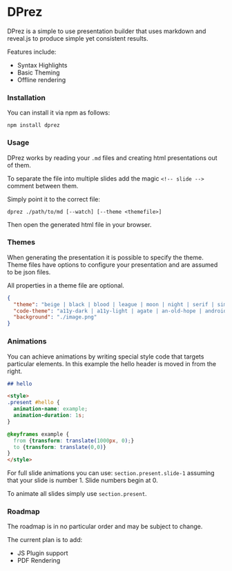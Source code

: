 # DPrez

DPrez is a simple to use presentation builder that uses markdown and reveal.js to produce simple yet consistent results.

Features include:

- Syntax Highlights
- Basic Theming
- Offline rendering

### Installation

You can install it via npm as follows:

```
npm install dprez
```

### Usage

DPrez works by reading your `.md` files and creating html presentations out of them.

To separate the file into multiple slides add the magic `<!-- slide -->` comment between them.

Simply point it to the correct file:

```
dprez ./path/to/md [--watch] [--theme <themefile>]
```

Then open the generated html file in your browser.

### Themes

When generating the presentation it is possible to specify the theme. Theme files have options to configure your presentation and are assumed to be json files.

All properties in a theme file are optional.

```json
{
  "theme": "beige | black | blood | league | moon | night | serif | simple | sky | solarized | white",
  "code-theme": "a11y-dark | a11y-light | agate | an-old-hope | androidstudio | arduino-light | arta | ascetic | atelier-cave-dark | atelier-cave-light | atelier-dune-dark | atelier-dune-light | atelier-estuary-dark | atelier-estuary-light | atelier-forest-dark | atelier-forest-light | atelier-heath-dark | atelier-heath-light | atelier-lakeside-dark | atelier-lakeside-light | atelier-plateau-dark | atelier-plateau-light | atelier-savanna-dark | atelier-savanna-light | atelier-seaside-dark | atelier-seaside-light | atelier-sulphurpool-dark | atelier-sulphurpool-light | atom-one-dark-reasonable | atom-one-dark | atom-one-light | brown-paper | codepen-embed | color-brewer | darcula | dark | darkula | docco | dracula | far | foundation | github-gist | github | gml | googlecode | grayscale | gruvbox-dark | gruvbox-light | hopscotch | hybrid | idea | ir-black | isbl-editor-dark | isbl-editor-light | kimbie.dark | kimbie.light | lightfair | magula | mono-blue | monokai-sublime | monokai | night-owl | nord | obsidian | ocean | paraiso-dark | paraiso-light | pojoaque | purebasic | qtcreator_dark | qtcreator_light | railscasts | rainbow | routeros | school-book | shades-of-purple | solarized-dark | solarized-light | sunburst | tomorrow-night-blue | tomorrow-night-bright | tomorrow-night-eighties | tomorrow-night | tomorrow | vs | vs2015 | xcode | xt256 | zenburn",
  "background": "./image.png"
}
```

### Animations
You can achieve animations by writing special style code that targets particular elements. In this example the hello header is moved in from the right.

```md
## hello

<style>
.present #hello {
  animation-name: example;
  animation-duration: 1s;
}

@keyframes example {
  from {transform: translate(1000px, 0);}
  to {transform: translate(0,0)}
}
</style>
```

For full slide animations you can use:
`section.present.slide-1` assuming that your slide is number 1. Slide numbers begin at 0.

To animate all slides simply use `section.present`.

### Roadmap

The roadmap is in no particular order and may be subject to change.

The current plan is to add:

- JS Plugin support
- PDF Rendering
